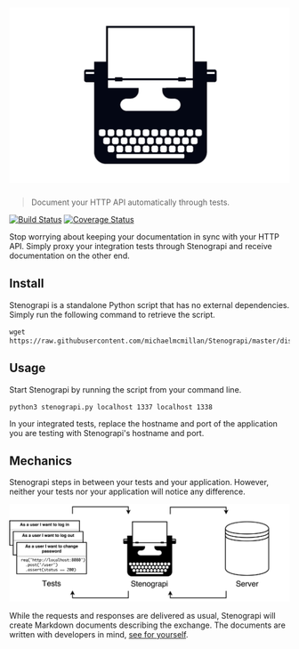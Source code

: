 # [![Stenograpi](docs/img/header.png)](https://github.com/michaelmcmillan/Stenograpi)

> Document your HTTP API automatically through tests.

[![Build Status](https://travis-ci.org/michaelmcmillan/Stenograpi.svg?branch=master)](https://travis-ci.org/michaelmcmillan/Stenograpi)
[![Coverage Status](https://coveralls.io/repos/github/michaelmcmillan/Stenograpi/badge.svg?branch=master)](https://coveralls.io/github/michaelmcmillan/Stenograpi?branch=master)

Stop worrying about keeping your documentation in sync with your HTTP API. Simply proxy your integration tests through Stenograpi and receive documentation on the other end.

## Install
Stenograpi is a standalone Python script that has no external dependencies. Simply run the following command to retrieve the script.

````
wget https://raw.githubusercontent.com/michaelmcmillan/Stenograpi/master/dist/stenograpi.py
````

## Usage

Start Stenograpi by running the script from your command line.

````
python3 stenograpi.py localhost 1337 localhost 1338
````

In your integrated tests, replace the hostname and port of the application you are testing with Stenograpi's hostname and port.

## Mechanics

Stenograpi steps in between your tests and your application. However, neither your tests nor your application will notice any difference. 

![Request flow](docs/img/flow.png)

While the requests and responses are delivered as usual, Stenograpi will create Markdown documents describing the exchange. The documents are written with developers in mind,
[see for yourself](docs/examples/output.md).
